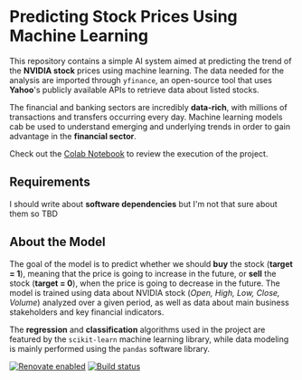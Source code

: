 # Predicting Stock Prices Using Machine Learning

This repository contains a simple AI system aimed at predicting the trend of the **NVIDIA stock** prices using machine learning.
The data needed for the analysis are imported through `yfinance`, an open-source tool that uses **Yahoo**'s publicly available APIs to retrieve data about listed stocks.

The financial and banking sectors are incredibly **data-rich**, with millions of transactions and transfers occurring every day.
Machine learning models cab be used to understand emerging and underlying trends in order to gain advantage in the **financial sector**.

Check out the [Colab Notebook](stock_prediction.ipynb) to review the execution of the project. 

## Requirements

I should write about **software dependencies** but I'm not that sure about them so TBD

## About the Model

The goal of the model is to predict whether we should **buy** the stock (**target = 1**), meaning that the price is going to increase in the future, or **sell** the stock (**target = 0**), when the price is going to decrease in the future.
The model is trained using data about NVIDIA stock (*Open, High, Low, Close, Volume*) analyzed over a given period, as well as data about main business stakeholders and key financial indicators. 

The **regression** and **classification** algorithms used in the project are featured by the `scikit-learn` machine learning library, while data modeling is mainly performed using the `pandas` software library. 

[![Renovate enabled](https://img.shields.io/badge/renovate-enabled-brightgreen.svg)](https://renovatebot.com/)
[![Build status](https://github.com/renovatebot/renovate/workflows/build/badge.svg)](https://github.com/renovatebot/renovate/actions)




